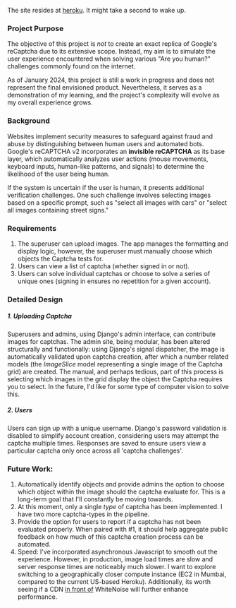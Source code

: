 The site resides at [heroku](https://hello-internet-c2d83d7d2d7e.herokuapp.com/captchapractice/). It might take a second to wake up.

### Project Purpose

The objective of this project is *not* to create an exact replica of Google's reCaptcha due to its extensive scope. Instead, my aim is to simulate the user experience encountered when solving various "Are you human?" challenges commonly found on the internet.

As of January 2024, this project is still a work in progress and does not represent the final envisioned product. Nevertheless, it serves as a demonstration of my learning, and the project's complexity will evolve as my overall experience grows.


### Background

Websites implement security measures to safeguard against fraud and abuse by distinguishing between human users and automated bots. Google's reCAPTCHA v2 incorporates an **invisible reCAPTCHA** as its base layer, which automatically analyzes user actions (mouse movements, keyboard inputs, human-like patterns, and signals) to determine the likelihood of the user being human.

If the system is uncertain if the user is human, it presents additional verification challenges. One such challenge involves selecting images based on a specific prompt, such as "select all images with cars" or "select all images containing street signs."


### Requirements
1. The superuser can upload images. The app manages the formatting and display logic, however, the superuser must manually choose which objects the Captcha tests for. 
2. Users can view a list of captcha (whether signed in or not).
3. Users can solve individual captchas or choose to solve a series of unique ones (signing in ensures no repetition for a given account).


### Detailed Design

##### 1. Uploading Captcha
Superusers and admins, using Django's admin interface, can contribute images for captchas. The admin site, being modular, has been altered structurally and functionally: using Django's signal dispatcher, the image is automatically validated upon captcha creation, after which a number related models (the *ImageSlice* model representing a single image of the Captcha grid) are created. The manual, and perhaps tedious, part of this process is selecting which images in the grid display the object the Captcha requires you to select. In the future, I'd like for some type of computer vision to solve this.

##### 2. Users
Users can sign up with a unique username. Django's password validation is disabled to simplify account creation, considering users may attempt the captcha multiple times. Responses are saved to ensure users view a particular captcha only once across all 'captcha challenges'.


### Future Work:
1. Automatically identify objects and provide admins the option to choose which object within the image should the captcha evaluate for. This is a long-term goal that I'll constantly be moving towards.
2. At this moment, only a single *type* of captcha has been implemented. I have two more captcha-types in the pipeline. 
3. Provide the option for users to report if a captcha has not been evaluated properly. When paired with #1, it should help aggregate public feedback on how much of this captcha creation process can be automated.
4. Speed: I've incorporated asynchronous Javascript to smooth out the experience. However, in production, image load times are slow and server response times are noticeably much slower. I want to explore switching to a geographically closer compute instance (EC2 in Mumbai, compared to the current US-based Heroku). Additionally, its worth seeing if a CDN [in front of](https://whitenoise.readthedocs.io/en/stable/#isn-t-serving-static-files-from-python-horribly-inefficient) WhiteNoise will further enhance performance. 

